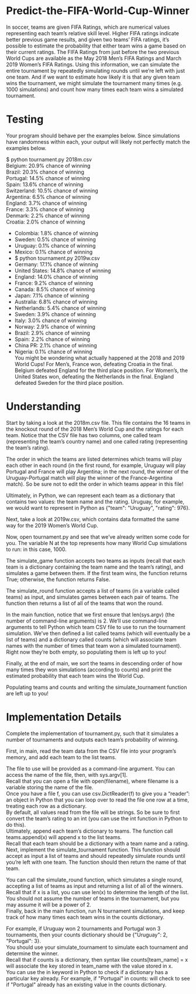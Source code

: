 # Predict-the-FIFA-World-Cup-Winner
In soccer, teams are given FIFA Ratings, which are numerical values representing each team’s relative skill level. Higher FIFA ratings indicate better previous game results, and given two teams’ FIFA ratings, it’s possible to estimate the probability that either team wins a game based on their current ratings. The FIFA Ratings from just before the two previous World Cups are available as the May 2018 Men’s FIFA Ratings and March 2019 Women’s FIFA Ratings.  Using this information, we can simulate the entire tournament by repeatedly simulating rounds until we’re left with just one team. And if we want to estimate how likely it is that any given team wins the tournament, we might simulate the tournament many times (e.g. 1000 simulations) and count how many times each team wins a simulated tournament.</br>


# Testing
Your program should behave per the examples below. Since simulations have randomness within each, your output will likely not perfectly match the examples below.</br>

$ python tournament.py 2018m.csv</br>
Belgium: 20.9% chance of winning</br>
Brazil: 20.3% chance of winning</br>
Portugal: 14.5% chance of winning</br>
Spain: 13.6% chance of winning</br>
Switzerland: 10.5% chance of winning</br>
Argentina: 6.5% chance of winning</br>
England: 3.7% chance of winning</br>
France: 3.3% chance of winning</br>
Denmark: 2.2% chance of winning</br>
Croatia: 2.0% chance of winning</br>
* Colombia: 1.8% chance of winning</br>
* Sweden: 0.5% chance of winning</br>
* Uruguay: 0.1% chance of winning</br>
* Mexico: 0.1% chance of winning</br>
* $ python tournament.py 2019w.csv</br>
* Germany: 17.1% chance of winning</br>
* United States: 14.8% chance of winning</br>
* England: 14.0% chance of winning</br>
* France: 9.2% chance of winning</br>
* Canada: 8.5% chance of winning</br>
* Japan: 7.1% chance of winning</br>
* Australia: 6.8% chance of winning</br>
* Netherlands: 5.4% chance of winning</br>
* Sweden: 3.9% chance of winning</br>
* Italy: 3.0% chance of winning</br>
* Norway: 2.9% chance of winning</br>
* Brazil: 2.9% chance of winning</br>
* Spain: 2.2% chance of winning</br>
* China PR: 2.1% chance of winning</br>
* Nigeria: 0.1% chance of winning</br>
You might be wondering what actually happened at the 2018 and 2019 World Cups! For Men’s, France won, defeating Croatia in the final. Belgium defeated England for the third place position. For Women’s, the United States won, defeating the Netherlands in the final. England defeated Sweden for the third place position.</br>



# Understanding
Start by taking a look at the 2018m.csv file. This file contains the 16 teams in the knockout round of the 2018 Men’s World Cup and the ratings for each team. Notice that the CSV file has two columns, one called team (representing the team’s country name) and one called rating (representing the team’s rating).</br>

The order in which the teams are listed determines which teams will play each other in each round (in the first round, for example, Uruguay will play Portugal and France will play Argentina; in the next round, the winner of the Uruguay-Portugal match will play the winner of the France-Argentina match). So be sure not to edit the order in which teams appear in this file!</br>

Ultimately, in Python, we can represent each team as a dictionary that contains two values: the team name and the rating. Uruguay, for example, we would want to represent in Python as {"team": "Uruguay", "rating": 976}.</br>

Next, take a look at 2019w.csv, which contains data formatted the same way for the 2019 Women’s World Cup.</br>

Now, open tournament.py and see that we’ve already written some code for you. The variable N at the top represents how many World Cup simulations to run: in this case, 1000.</br>

The simulate_game function accepts two teams as inputs (recall that each team is a dictionary containing the team name and the team’s rating), and simulates a game between them. If the first team wins, the function returns True; otherwise, the function returns False.</br>

The simulate_round function accepts a list of teams (in a variable called teams) as input, and simulates games between each pair of teams. The function then returns a list of all of the teams that won the round.</br>

In the main function, notice that we first ensure that len(sys.argv) (the number of command-line arguments) is 2. We’ll use command-line arguments to tell Python which team CSV file to use to run the tournament simulation. We’ve then defined a list called teams (which will eventually be a list of teams) and a dictionary called counts (which will associate team names with the number of times that team won a simulated tournament). Right now they’re both empty, so populating them is left up to you!</br>

Finally, at the end of main, we sort the teams in descending order of how many times they won simulations (according to counts) and print the estimated probability that each team wins the World Cup.</br>

Populating teams and counts and writing the simulate_tournament function are left up to you!</br>

# Implementation Details
Complete the implementation of tournament.py, such that it simulates a number of tournaments and outputs each team’s probability of winning.</br>

First, in main, read the team data from the CSV file into your program’s memory, and add each team to the list teams.</br>

The file to use will be provided as a command-line argument. You can access the name of the file, then, with sys.argv[1].</br>
Recall that you can open a file with open(filename), where filename is a variable storing the name of the file.</br>
Once you have a file f, you can use csv.DictReader(f) to give you a “reader”: an object in Python that you can loop over to read the file one row at a time, treating each row as a dictionary.</br>
By default, all values read from the file will be strings. So be sure to first convert the team’s rating to an int (you can use the int function in Python to do this).</br>
Ultimately, append each team’s dictionary to teams. The function call teams.append(x) will append x to the list teams.</br>
Recall that each team should be a dictionary with a team name and a rating.</br>
Next, implement the simulate_tournament function. This function should accept as input a list of teams and should repeatedly simulate rounds until you’re left with one team. The function should then return the name of that team.</br>

You can call the simulate_round function, which simulates a single round, accepting a list of teams as input and returning a list of all of the winners.
Recall that if x is a list, you can use len(x) to determine the length of the list.</br>
You should not assume the number of teams in the tournament, but you may assume it will be a power of 2.</br>
Finally, back in the main function, run N tournament simulations, and keep track of how many times each team wins in the counts dictionary.</br>

For example, if Uruguay won 2 tournaments and Portugal won 3 tournaments, then your counts dictionary should be {"Uruguay": 2, "Portugal": 3}.</br>
You should use your simulate_tournament to simulate each tournament and determine the winner.</br>
Recall that if counts is a dictionary, then syntax like counts[team_name] = x will associate the key stored in team_name with the value stored in x.</br>
You can use the in keyword in Python to check if a dictionary has a particular key already. For example, if "Portugal" in counts: will check to see if "Portugal" already has an existing value in the counts dictionary.</br>
